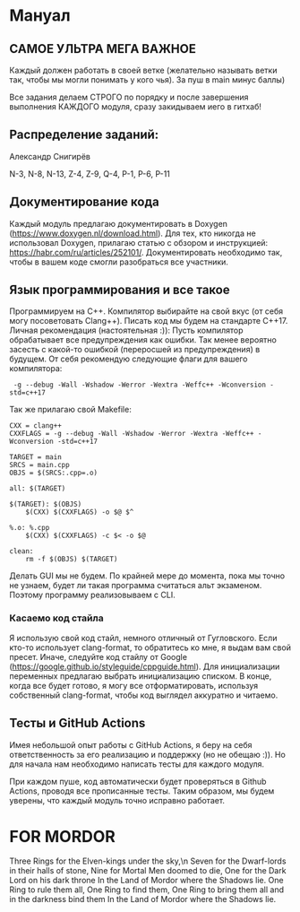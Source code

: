 # Мануал

## САМОЕ УЛЬТРА МЕГА ВАЖНОЕ

Каждый должен работать в своей ветке (желательно называть ветки так, чтобы мы могли понимать у кого чья). За пуш в main минус баллы)

Все задания делаем СТРОГО по порядку и после завершения выполнения КАЖДОГО модуля, сразу закидываем иего в гитхаб!

## Распределение заданий:


Александр Снигирёв

N-3, N-8, N-13, Z-4, Z-9, Q-4, P-1, P-6, P-11


## Документирование кода

Каждый модуль предлагаю документировать в Doxygen (https://www.doxygen.nl/download.html). Для тех, кто никогда не использовал Doxygen, прилагаю статью с обзором и инструкцией: https://habr.com/ru/articles/252101/. Документировать необходимо так, чтобы в вашем коде смогли разобраться все участники.

## Язык программирования и все такое

Программируем на C++. Компилятор выбирайте на свой вкус (от себя могу посоветовать Clang++). Писать код мы будем на стандарте C++17. Личная рекомендация (настоятельная :)): Пусть компилятор обрабатывает все предупреждения как ошибки. Так менее вероятно засесть с какой-то ошибкой (переросшей из предупреждения) в будущем. От себя рекомендую следующие флаги для вашего компилятора: 

```
 -g --debug -Wall -Wshadow -Werror -Wextra -Weffc++ -Wconversion -std=c++17
```

Так же прилагаю свой Makefile:

```
CXX = clang++
CXXFLAGS = -g --debug -Wall -Wshadow -Werror -Wextra -Weffc++ -Wconversion -std=c++17

TARGET = main
SRCS = main.cpp
OBJS = $(SRCS:.cpp=.o)

all: $(TARGET)

$(TARGET): $(OBJS)
	$(CXX) $(CXXFLAGS) -o $@ $^

%.o: %.cpp
	$(CXX) $(CXXFLAGS) -c $< -o $@

clean:
	rm -f $(OBJS) $(TARGET)
```

Делать GUI мы не будем. По крайней мере до момента, пока мы точно не узнаем, будет ли такая программа считаться альт экзаменом. Поэтому программу реализовываем с CLI. 

### Касаемо код стайла

Я использую свой код стайл, немного отличный от Гугловского. Если кто-то использует clang-format, то обратитесь ко мне, я выдам вам свой пресет. Иначе, следуйте код стайлу от Google (https://google.github.io/styleguide/cppguide.html). Для инициализации переменных предлагаю выбрать инициализацию списком. В конце, когда все будет готово, я могу все отформатировать, используя собственный clang-format, чтобы код выглядел аккуратно и читаемо.

## Тесты и GitHub Actions

Имея небольшой опыт работы с GitHub Actions, я беру на себя ответственность за его реализацию и поддержку (но не обещаю :)). Но для начала нам необходимо написать тесты для каждого модуля.

При каждом пуше, код автоматически будет проверяться в Github Actions, проводя все прописанные тесты. Таким образом, мы будем уверены, что каждый модуль точно исправно работает.

# FOR MORDOR
Three Rings for the Elven-kings under the sky,\n
Seven for the Dwarf-lords in their halls of stone,
Nine for Mortal Men doomed to die,
One for the Dark Lord on his dark throne
In the Land of Mordor where the Shadows lie.
    One Ring to rule them all, One Ring to find them,
    One Ring to bring them all and in the darkness bind them
In the Land of Mordor where the Shadows lie.




